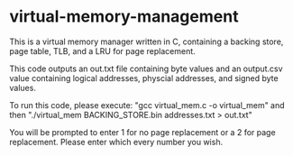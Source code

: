 # virtual-memory-management
This is a virtual memory manager written in C, containing a backing store, page table, TLB, and a LRU for page replacement.

This code outputs an out.txt file containing byte values and an output.csv value containing logical addresses, physcial addresses, and signed byte values.

To run this code, please execute:
  "gcc virtual_mem.c -o virtual_mem" and then 
  "./virtual_mem BACKING_STORE.bin addresses.txt > out.txt"
  
You will be prompted to enter 1 for no page replacement or a 2 for page replacement. Please enter which every number you wish.
